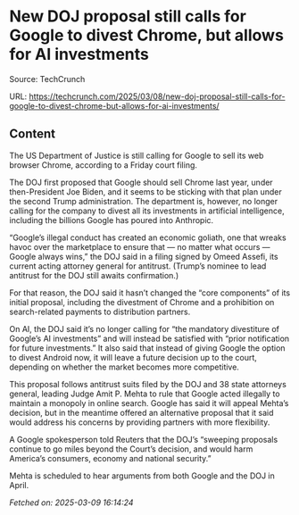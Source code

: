 # New DOJ proposal still calls for Google to divest Chrome, but allows for AI investments

Source: TechCrunch

URL: https://techcrunch.com/2025/03/08/new-doj-proposal-still-calls-for-google-to-divest-chrome-but-allows-for-ai-investments/

## Content

The US Department of Justice is still calling for Google to sell its web browser Chrome, according to a Friday court filing.

The DOJ first proposed that Google should sell Chrome last year, under then-President Joe Biden, and it seems to be sticking with that plan under the second Trump administration. The department is, however, no longer calling for the company to divest all its investments in artificial intelligence, including the billions Google has poured into Anthropic.

“Google’s illegal conduct has created an economic goliath, one that wreaks havoc over the marketplace to ensure that — no matter what occurs — Google always wins,” the DOJ said in a filing signed by Omeed Assefi, its current acting attorney general for antitrust. (Trump’s nominee to lead antitrust for the DOJ still awaits confirmation.)

For that reason, the DOJ said it hasn’t changed the “core components” of its initial proposal, including the divestment of Chrome and a prohibition on search-related payments to distribution partners.

On AI, the DOJ said it’s no longer calling for “the mandatory divestiture of Google’s AI investments” and will instead be satisfied with “prior notification for future investments.” It also said that instead of giving Google the option to divest Android now, it will leave a future decision up to the court, depending on whether the market becomes more competitive.

This proposal follows antitrust suits filed by the DOJ and 38 state attorneys general, leading Judge Amit P. Mehta to rule that Google acted illegally to maintain a monopoly in online search. Google has said it will appeal Mehta’s decision, but in the meantime offered an alternative proposal that it said would address his concerns by providing partners with more flexibility.

A Google spokesperson told Reuters that the DOJ’s “sweeping proposals continue to go miles beyond the Court’s decision, and would harm America’s consumers, economy and national security.”

Mehta is scheduled to hear arguments from both Google and the DOJ in April.

_Fetched on: 2025-03-09 16:14:24_